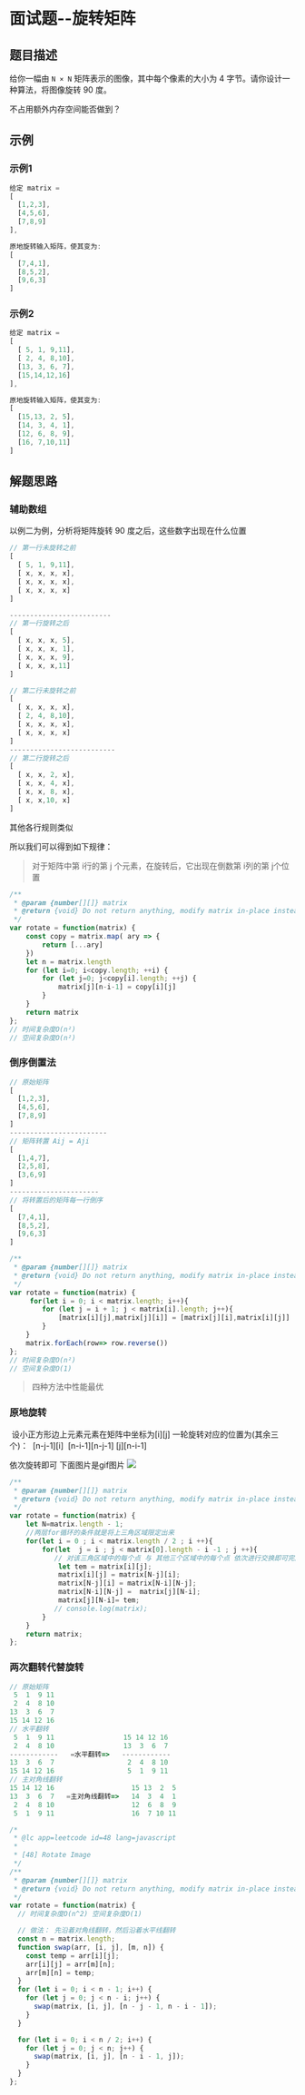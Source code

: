 # 面试题--旋转矩阵

## 题目描述

给你一幅由 `N × N` 矩阵表示的图像，其中每个像素的大小为 4 字节。请你设计一种算法，将图像旋转 90 度。

不占用额外内存空间能否做到？

## 示例

### 示例1

```javascript
给定 matrix = 
[
  [1,2,3],
  [4,5,6],
  [7,8,9]
],

原地旋转输入矩阵，使其变为:
[
  [7,4,1],
  [8,5,2],
  [9,6,3]
]
```

### 示例2

```javascript
给定 matrix =
[
  [ 5, 1, 9,11],
  [ 2, 4, 8,10],
  [13, 3, 6, 7],
  [15,14,12,16]
], 

原地旋转输入矩阵，使其变为:
[
  [15,13, 2, 5],
  [14, 3, 4, 1],
  [12, 6, 8, 9],
  [16, 7,10,11]
]
```

## 解题思路

### 辅助数组

以例二为例，分析将矩阵旋转 90 度之后，这些数字出现在什么位置

```javascript
// 第一行未旋转之前
[
  [ 5, 1, 9,11],
  [ x, x, x, x],
  [ x, x, x, x],         
  [ x, x, x, x]
]

-------------------------
// 第一行旋转之后  
[
  [ x, x, x, 5],
  [ x, x, x, 1],
  [ x, x, x, 9],
  [ x, x, x,11]
]
```

```javascript
// 第二行未旋转之前
[
  [ x, x, x, x],
  [ 2, 4, 8,10],
  [ x, x, x, x],
  [ x, x, x, x]
]
--------------------------
// 第二行旋转之后
[
  [ x, x, 2, x],
  [ x, x, 4, x],
  [ x, x, 8, x],
  [ x, x,10, x]
]
```

其他各行规则类似

所以我们可以得到如下规律：

> 对于矩阵中第 i行的第 j 个元素，在旋转后，它出现在倒数第 i列的第 j个位置



```javascript
/**
 * @param {number[][]} matrix
 * @return {void} Do not return anything, modify matrix in-place instead.
 */
var rotate = function(matrix) {
    const copy = matrix.map( ary => {
        return [...ary]
    })
    let n = matrix.length
    for (let i=0; i<copy.length; ++i) {
        for (let j=0; j<copy[i].length; ++j) {
            matrix[j][n-i-1] = copy[i][j] 
        }
    }
    return matrix
};
// 时间复杂度O(n²)
// 空间复杂度O(n²)
```

### 倒序倒置法

```javascript
// 原始矩阵
[
  [1,2,3],
  [4,5,6],
  [7,8,9]
]
------------------------
// 矩阵转置 Aij = Aji
[
  [1,4,7],
  [2,5,8],
  [3,6,9]
]
----------------------
// 将转置后的矩阵每一行倒序
[
  [7,4,1],
  [8,5,2],
  [9,6,3]
]
```

```javascript
/**
 * @param {number[][]} matrix
 * @return {void} Do not return anything, modify matrix in-place instead.
 */
var rotate = function(matrix) {
     for(let i = 0; i < matrix.length; i++){
        for (let j = i + 1; j < matrix[i].length; j++){
            [matrix[i][j],matrix[j][i]] = [matrix[j][i],matrix[i][j]]
        }
    }
    matrix.forEach(row=> row.reverse())
};
// 时间复杂度O(n²)
// 空间复杂度O(1)

```

> 四种方法中性能最优

### 原地旋转

​	设小正方形边上元素元素在矩阵中坐标为\[i\]\[j\]
​	一轮旋转对应的位置为(其余三个)：
​			\[n-j-1\]\[i\]
​			\[n-i-1\]\[n-j-1\]
​			\[j\]\[n-i-1\]

依次旋转即可
					下面图片是gif图片
![](E:\GitResort\CodePractice\笔记\Leetcode\img\11.gif)


```javascript
/**
 * @param {number[][]} matrix
 * @return {void} Do not return anything, modify matrix in-place instead.
 */
var rotate = function(matrix) {
    let N=matrix.length - 1;
    //两层for循环的条件就是将上三角区域限定出来
    for(let i = 0 ; i < matrix.length / 2 ; i ++){
        for(let  j = i ; j < matrix[0].length - i -1 ; j ++){
           // 对该三角区域中的每个点 与 其他三个区域中的每个点 依次进行交换即可完成旋转
            let tem = matrix[i][j];
            matrix[i][j] = matrix[N-j][i];
            matrix[N-j][i] = matrix[N-i][N-j];
            matrix[N-i][N-j] =  matrix[j][N-i];
            matrix[j][N-i]= tem;
           // console.log(matrix);
        }
    }
    return matrix;
};
```



### 两次翻转代替旋转

```javascript
// 原始矩阵
 5  1  9 11
 2  4  8 10
13  3  6  7
15 14 12 16
// 水平翻转
 5  1  9 11                 15 14 12 16
 2  4  8 10                 13  3  6  7
------------   =水平翻转=>   ------------
13  3  6  7                  2  4  8 10
15 14 12 16                  5  1  9 11
// 主对角线翻转
15 14 12 16                   15 13  2  5
13  3  6  7   =主对角线翻转=>   14  3  4  1
 2  4  8 10                   12  6  8  9
 5  1  9 11                   16  7 10 11
```



```javascript
/*
 * @lc app=leetcode id=48 lang=javascript
 *
 * [48] Rotate Image
 */
/**
 * @param {number[][]} matrix
 * @return {void} Do not return anything, modify matrix in-place instead.
 */
var rotate = function(matrix) {
  // 时间复杂度O(n^2) 空间复杂度O(1)

  // 做法： 先沿着对角线翻转，然后沿着水平线翻转
  const n = matrix.length;
  function swap(arr, [i, j], [m, n]) {
    const temp = arr[i][j];
    arr[i][j] = arr[m][n];
    arr[m][n] = temp;
  }
  for (let i = 0; i < n - 1; i++) {
    for (let j = 0; j < n - i; j++) {
      swap(matrix, [i, j], [n - j - 1, n - i - 1]);
    }
  }

  for (let i = 0; i < n / 2; i++) {
    for (let j = 0; j < n; j++) {
      swap(matrix, [i, j], [n - i - 1, j]);
    }
  }
};
```



